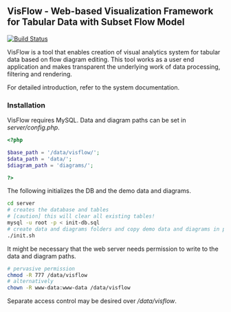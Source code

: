 ## VisFlow - Web-based Visualization Framework for Tabular Data with Subset Flow Model

[![Build Status](https://travis-ci.org/yubowenok/visflow.svg?branch=master)](https://travis-ci.org/yubowenok/visflow)

VisFlow is a tool that enables creation of visual analytics system for tabular data based on flow diagram editing.
This tool works as a user end application and makes transparent the underlying work of data processing, filtering and rendering.

For detailed introduction, refer to the system documentation.

### Installation
VisFlow requires MySQL.
Data and diagram paths can be set in _server/config.php_.
```php
<?php

$base_path = '/data/visflow/';
$data_path = 'data/';
$diagram_path = 'diagrams/';

?>
```

The following initializes the DB and the demo data and diagrams.
```bash
cd server
# creates the database and tables
# [caution] this will clear all existing tables!
mysql -u root -p < init-db.sql
# create data and diagrams folders and copy demo data and diagrams in place
./init.sh
```

It might be necessary that the web server needs permission to write to the data and diagram paths.
```bash
# pervasive permission
chmod -R 777 /data/visflow
# alternatively
chown -R www-data:www-data /data/visflow
```
Separate access control may be desired over _/data/visflow_.
